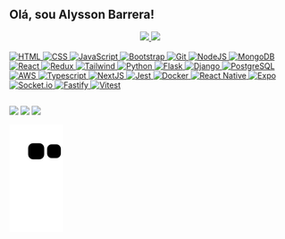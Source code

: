 ## Olá, sou Alysson Barrera!
<link rel="stylesheet" href="styles.css">
<div align="center">
  <a href="https://github.com/alyssonbarrera" />
  <img height="160em" src="https://github-readme-stats.vercel.app/api?username=alyssonbarrera&show_icons=true&theme=dark&include_all_commits=true&count_private=true"/>
  <img height="160em" src="https://github-readme-stats.vercel.app/api/top-langs/?username=alyssonbarrera&layout=compact&langs_count=7&theme=dark" />
</div>
<div class="icons-container">
  <div class="icons" ><br>
    <img alt="HTML" height="40" src="https://xesque.rocketseat.dev/platform/tech/html5.svg" />
    <img alt="CSS" height="40" src="https://xesque.rocketseat.dev/platform/tech/css3.svg" />
    <img alt="JavaScript" height="40" src="https://xesque.rocketseat.dev/platform/tech/javascript.svg" />
    <img alt="Bootstrap" height="40" src="https://xesque.rocketseat.dev/platform/tech/bootstrap.svg" />
    <img alt="Git" height="40" src="https://xesque.rocketseat.dev/platform/tech/git.svg" />
    <img alt="NodeJS" height="40" src="https://xesque.rocketseat.dev/platform/tech/node.svg" />
    <img alt="MongoDB" height="40" src="https://xesque.rocketseat.dev/platform/tech/mongodb.svg" />
    <img alt="React" height="40" src="https://xesque.rocketseat.dev/platform/tech/reactjs.svg" />
    <img alt="Redux" height="40" src="https://xesque.rocketseat.dev/platform/tech/redux.svg" />
    <img alt="Tailwind" height="40" src="https://xesque.rocketseat.dev/platform/tech/tailwind.svg" />
    <img alt="Python" height="40" src="https://xesque.rocketseat.dev/platform/tech/python.svg" />
    <img alt="Flask"  height="40" src="https://xesque.rocketseat.dev/platform/tech/flask.svg" />
    <img alt="Django" height="40" src="https://xesque.rocketseat.dev/platform/tech/django.svg" />
    <img alt="PostgreSQL" height="40" src="https://xesque.rocketseat.dev/platform/tech/postgresql.svg" />
    <img alt="AWS" height="40" src="https://xesque.rocketseat.dev/platform/tech/aws.svg" />
    <img alt="Typescript" height="40" src="https://xesque.rocketseat.dev/platform/tech/typescript.svg" />
    <img alt="NextJS" height="40" src="https://xesque.rocketseat.dev/platform/tech/nextjs.svg" />
    <img alt="Jest" height="40" src="https://xesque.rocketseat.dev/platform/tech/jest.svg" />
    <img alt="Docker" height="40" src="https://xesque.rocketseat.dev/platform/tech/docker.svg" />
    <img alt="React Native" height="40" src="https://xesque.rocketseat.dev/platform/tech/react-native.svg" />
    <img alt="Expo" height="40" src="https://xesque.rocketseat.dev/platform/tech/1663680122056.svg" />
    <img alt="Socket.io" height="40" src="https://xesque.rocketseat.dev/platform/tech/socket-io.svg" />
    <img alt="Fastify" height="40" src="https://xesque.rocketseat.dev/platform/tech/1683662269999.png" />
    <img alt="Vitest" height="40" src="https://xesque.rocketseat.dev/platform/tech/1683662540257.jpeg" />
    <!-- icons from: https://www.rocketseat.com.br-->
  </div>  
</div>
  
  ##  
 
<div>
  <a href="https://www.linkedin.com/in/alysson-barrera/" target="_blank"><img src="https://img.shields.io/badge/-LinkedIn-%230077B5?style=for-the-badge&logo=linkedin&logoColor=white" target="_blank"></a>
  <a href = "mailto:alyssonbarrera.s@gmail.com"><img src="https://img.shields.io/badge/-Gmail-%23333?style=for-the-badge&logo=gmail&logoColor=white" target="_blank"></a> 
  <a href="https://www.instagram.com/alyssonbarrera/" target="_blank"><img src="https://img.shields.io/badge/-Instagram-%23E4405F?style=for-the-badge&logo=instagram&logoColor=white" target="_blank"></a>
</div>

<div>

  ![Snake animation](https://github.com/alyssonbarrera/alyssonbarrera/blob/output/github-contribution-grid-snake.svg)
 
</div>
